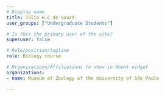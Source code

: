 ```yaml
---
# Display name
title: Túlio H.C de Souza
user_groups: ["Undergraduate Students"]

# Is this the primary user of the site?
superuser: false

# Role/position/tagline
role: Biology course

# Organizations/Affiliations to show in About widget
organizations:
- name: Museum of Zoology of the University of São Paulo

---
```


